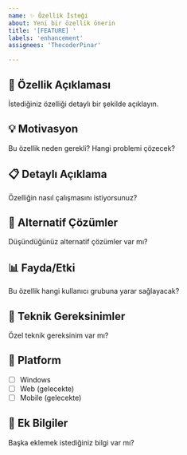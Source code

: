 ```yaml
---
name: ✨ Özellik İsteği
about: Yeni bir özellik önerin
title: '[FEATURE] '
labels: 'enhancement'
assignees: 'ThecoderPinar'

---
```


## 🎯 Özellik Açıklaması
İstediğiniz özelliği detaylı bir şekilde açıklayın.

## 💡 Motivasyon
Bu özellik neden gerekli? Hangi problemi çözecek?

## 📋 Detaylı Açıklama
Özelliğin nasıl çalışmasını istiyorsunuz?

## 🎨 Alternatif Çözümler
Düşündüğünüz alternatif çözümler var mı?

## 📊 Fayda/Etki
Bu özellik hangi kullanıcı grubuna yarar sağlayacak?

## 🔧 Teknik Gereksinimler
Özel teknik gereksinim var mı?

## 📱 Platform
- [ ] Windows
- [ ] Web (gelecekte)
- [ ] Mobile (gelecekte)

## 📝 Ek Bilgiler
Başka eklemek istediğiniz bilgi var mı?
